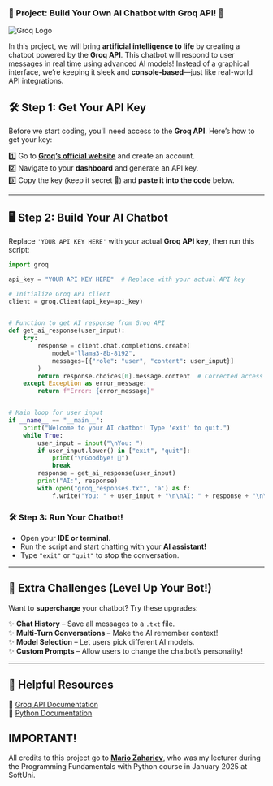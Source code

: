 ### **🧠 Project: Build Your Own AI Chatbot with Groq API! 🤖**  

![Groq Logo](https://cdn.asp.events/CLIENT_Informa__AADDE28D_5056_B739_5481D63BF875B0DF/sites/ai-summit-NY-2022/media/libraries/exhibitors/0b84f0a6-3bbd-11ee-bff906bd0f937899-cover-image.png/fit-in/1500x9999/filters:no_upscale())  

In this project, we will bring **artificial intelligence to life** by creating a chatbot powered by the **Groq API**. This chatbot will respond to user messages in real time using advanced AI models! Instead of a graphical interface, we’re keeping it sleek and **console-based**—just like real-world API integrations.  

## **🛠️ Step 1: Get Your API Key**  
Before we start coding, you'll need access to the **Groq API**. Here’s how to get your key:  

1️⃣ Go to **[Groq’s official website](https://groq.com/)** and create an account.  
2️⃣ Navigate to your **dashboard** and generate an API key.  
3️⃣ Copy the key (keep it secret 🤫) and **paste it into the code** below.  

---

## **🖥️ Step 2: Build Your AI Chatbot**  

Replace `'YOUR API KEY HERE'` with your actual **Groq API key**, then run this script:  

```python
import groq

api_key = "YOUR API KEY HERE"  # Replace with your actual API key

# Initialize Groq API client
client = groq.Client(api_key=api_key)


# Function to get AI response from Groq API
def get_ai_response(user_input):
    try:
        response = client.chat.completions.create(
            model="llama3-8b-8192",
            messages=[{"role": "user", "content": user_input}]
        )
        return response.choices[0].message.content  # Corrected access
    except Exception as error_message:
        return f"Error: {error_message}"


# Main loop for user input
if __name__ == "__main__":
    print("Welcome to your AI chatbot! Type 'exit' to quit.")
    while True:
        user_input = input("\nYou: ")
        if user_input.lower() in ["exit", "quit"]:
            print("\nGoodbye! 👋")
            break
        response = get_ai_response(user_input)
        print("AI:", response)
        with open("groq_responses.txt", 'a') as f:
            f.write("You: " + user_input + "\n\nAI: " + response + "\n\n")
```

### **🛠️ Step 3: Run Your Chatbot!**  
- Open your **IDE or terminal**.  
- Run the script and start chatting with your **AI assistant!**  
- Type `"exit"` or `"quit"` to stop the conversation.  

---

## **🔧 Extra Challenges (Level Up Your Bot!)**  
Want to **supercharge** your chatbot? Try these upgrades:  

✨ **Chat History** – Save all messages to a `.txt` file.  
✨ **Multi-Turn Conversations** – Make the AI remember context!  
✨ **Model Selection** – Let users pick different AI models.  
✨ **Custom Prompts** – Allow users to change the chatbot’s personality!  

---

## **📌 Helpful Resources**  
🔗 [Groq API Documentation](https://console.groq.com/docs/quickstart)  
🐍 [Python Documentation](https://docs.python.org/3/)

## IMPORTANT!
All credits to this project go to **[Mario Zahariev](https://github.com/zahariev-webbersof)**, who was my lecturer during the Programming Fundamentals with Python course in January 2025 at SoftUni.
